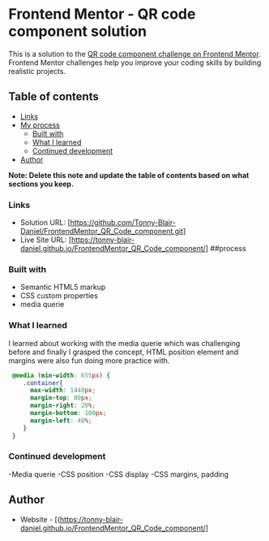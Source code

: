 # Frontend Mentor - QR code component solution

This is a solution to the [QR code component challenge on Frontend Mentor](https://www.frontendmentor.io/challenges/qr-code-component-iux_sIO_H). Frontend Mentor challenges help you improve your coding skills by building realistic projects. 

## Table of contents
- [Links](#links)
- [My process](#my-process)
  - [Built with](#built-with)
  - [What I learned](#what-i-learned)
  - [Continued development](#continued-development)
- [Author](#author)


**Note: Delete this note and update the table of contents based on what sections you keep.**

### Links

- Solution URL: [https://github.com/Tonny-Blair-Daniel/FrontendMentor_QR_Code_component.git]
- Live Site URL: [https://tonny-blair-daniel.github.io/FrontendMentor_QR_Code_component/]
##process
### Built with

- Semantic HTML5 markup
- CSS custom properties
- media querie

### What I learned

I learned about working with the media querie which was challenging before and finally I grasped the concept, HTML position element and margins were also fun doing more practice with.

```css
 @media (min-width: 655px) {
    .container{
      max-width: 1440px;
      margin-top: 80px;
      margin-right: 20%;
      margin-bottom: 100px;
      margin-left: 40%;
    }
 }
```
### Continued development

-Media querie
-CSS position
-CSS display 
-CSS margins, padding 

## Author

- Website - [(https://tonny-blair-daniel.github.io/FrontendMentor_QR_Code_component/]
